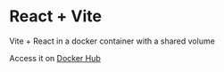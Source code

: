 # React + Vite

Vite + React in a docker container with a shared volume

Access it on [Docker Hub](https://hub.docker.com/repository/docker/meanmachinerex/vite/general)
